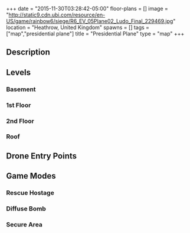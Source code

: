 +++
date = "2015-11-30T03:28:42-05:00"
floor-plans = []
image = "http://static9.cdn.ubi.com/resource/en-US/game/rainbow6/siege/R6_EV_05Plane02_Ludo_Final_229469.jpg"
location = "Heathrow, United Kingdom"
spawns = []
tags = ["map","presidential plane"]
title = "Presidential Plane"
type = "map"
+++

## Description

## Levels

### Basement

### 1st Floor

### 2nd Floor

### Roof

## Drone Entry Points

## Game Modes

### Rescue Hostage

### Diffuse Bomb

### Secure Area
